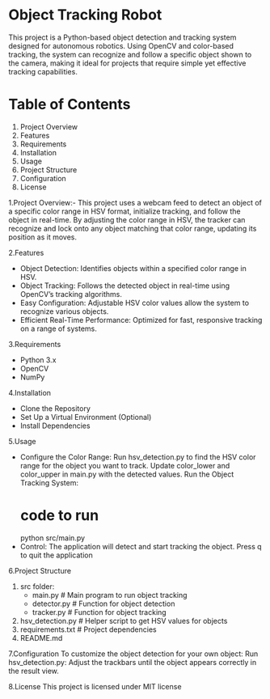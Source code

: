 # Object Tracking Robot
This project is a Python-based object detection and tracking system designed for autonomous robotics. Using OpenCV and color-based tracking, the system can recognize and follow a specific object shown to the camera, making it ideal for projects that require simple yet effective tracking capabilities.

# Table of Contents
1. Project Overview
2. Features
3. Requirements
4. Installation
5. Usage
6. Project Structure
7. Configuration
8. License

1.Project Overview:-
This project uses a webcam feed to detect an object of a specific color range in HSV format, initialize tracking, and follow the object in real-time. By adjusting the color range in HSV, the tracker can recognize and lock onto any object matching that color range, updating its position as it moves.

2.Features
   * Object Detection: Identifies objects within a specified color range in HSV.
   * Object Tracking: Follows the detected object in real-time using OpenCV’s tracking algorithms.
   * Easy Configuration: Adjustable HSV color values allow the system to recognize various objects.
   * Efficient Real-Time Performance: Optimized for fast, responsive tracking on a range of systems.

3.Requirements
   * Python 3.x
   * OpenCV
   * NumPy

4.Installation
   * Clone the Repository
   * Set Up a Virtual Environment (Optional)
   * Install Dependencies
   
5.Usage
   * Configure the Color Range:
      Run hsv_detection.py to find the HSV color range for the object you want to track.
      Update color_lower and color_upper in main.py with the detected values.
      Run the Object Tracking System:
      # code to run
      python src/main.py
   * Control:
      The application will detect and start tracking the object.
      Press q to quit the application

6.Project Structure
   1. src folder:
      * main.py                # Main program to run object tracking
      * detector.py            # Function for object detection
      * tracker.py             # Function for object tracking
   2. hsv_detection.py         # Helper script to get HSV values for objects
   3. requirements.txt         # Project dependencies
   4. README.md

7.Configuration
   To customize the object detection for your own object:
   Run hsv_detection.py: Adjust the trackbars until the object appears correctly in the result view.

8.License 
   This project is licensed under MIT license
